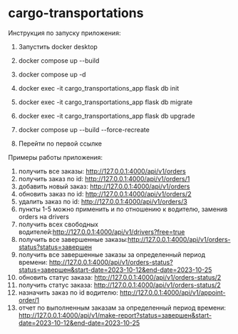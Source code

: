 # cargo-transportations
Инструкция по запуску приложения:

1) Запустить docker desktop

2) docker compose up --build

3) docker compose up -d

4) docker exec -it cargo_transportations_app flask db init

5) docker exec -it cargo_transportations_app flask db migrate

6) docker exec -it cargo_transportations_app flask db upgrade

7) docker compose up --build --force-recreate

8) Перейти по первой ссылке

Примеры работы приложения:

1) получить все заказы: http://127.0.0.1:4000/api/v1/orders
2) получить заказ по id: http://127.0.0.1:4000/api/v1/orders/1
3) добавить новый заказ: http://127.0.0.1:4000/api/v1/orders
4) обновить заказ по id: http://127.0.0.1:4000/api/v1/orders/2
5) удалить заказ по id: http://127.0.0.1:4000/api/v1/orders/3
6) пункты 1-5 можно применить и по отношению к водителю, 
заменив orders на drivers
7) получить всех свободных водителей:http://127.0.0.1:4000/api/v1/drivers?free=true
8) получить все завершенные заказы:http://127.0.0.1:4000/api/v1/orders-status?status=завершен
9) получить все завершенные заказы за определенный период времени: http://127.0.0.1:4000/api/v1/orders-status?status=завершен&start-date=2023-10-12&end-date=2023-10-25
10) обновить статус заказа: http://127.0.0.1:4000/api/v1/orders-status/2
11) получить статус заказа: http://127.0.0.1:4000/api/v1/orders-status/2
12) назначить заказ по id водителю: http://127.0.0.1:4000/api/v1/appoint-order/1
13) отчет по выполненным заказам за определенный период времени: http://127.0.0.1:4000/api/v1/make-report?status=завершен&start-date=2023-10-12&end-date=2023-10-25
  
